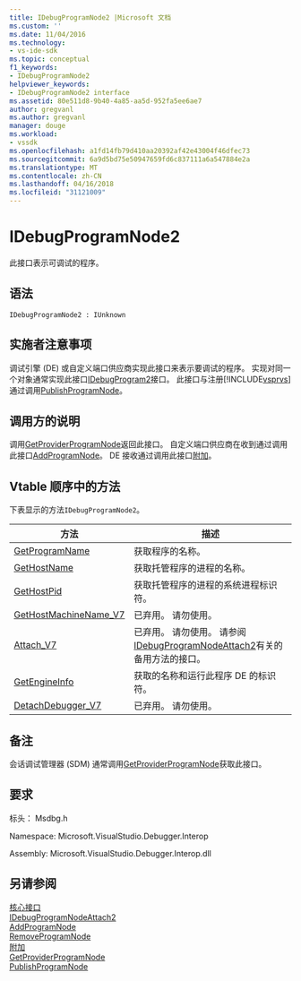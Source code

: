 ```yaml
---
title: IDebugProgramNode2 |Microsoft 文档
ms.custom: ''
ms.date: 11/04/2016
ms.technology:
- vs-ide-sdk
ms.topic: conceptual
f1_keywords:
- IDebugProgramNode2
helpviewer_keywords:
- IDebugProgramNode2 interface
ms.assetid: 80e511d8-9b40-4a85-aa5d-952fa5ee6ae7
author: gregvanl
ms.author: gregvanl
manager: douge
ms.workload:
- vssdk
ms.openlocfilehash: a1fd14fb79d410aa20392af42e43004f46dfec73
ms.sourcegitcommit: 6a9d5bd75e50947659fd6c837111a6a547884e2a
ms.translationtype: MT
ms.contentlocale: zh-CN
ms.lasthandoff: 04/16/2018
ms.locfileid: "31121009"
---
```

# <a name="idebugprogramnode2"></a>IDebugProgramNode2
此接口表示可调试的程序。  
  
## <a name="syntax"></a>语法  
  
```  
IDebugProgramNode2 : IUnknown  
```  
  
## <a name="notes-for-implementers"></a>实施者注意事项  
 调试引擎 (DE) 或自定义端口供应商实现此接口来表示要调试的程序。 实现对同一个对象通常实现此接口[IDebugProgram2](../../../extensibility/debugger/reference/idebugprogram2.md)接口。 此接口与注册[!INCLUDE[vsprvs](../../../code-quality/includes/vsprvs_md.md)]通过调用[PublishProgramNode](../../../extensibility/debugger/reference/idebugprogrampublisher2-publishprogramnode.md)。  
  
## <a name="notes-for-callers"></a>调用方的说明  
 调用[GetProviderProgramNode](../../../extensibility/debugger/reference/idebugprogramprovider2-getproviderprogramnode.md)返回此接口。 自定义端口供应商在收到通过调用此接口[AddProgramNode](../../../extensibility/debugger/reference/idebugportnotify2-addprogramnode.md)。 DE 接收通过调用此接口[附加](../../../extensibility/debugger/reference/idebugengine2-attach.md)。  
  
## <a name="methods-in-vtable-order"></a>Vtable 顺序中的方法  
 下表显示的方法`IDebugProgramNode2`。  
  
|方法|描述|  
|------------|-----------------|  
|[GetProgramName](../../../extensibility/debugger/reference/idebugprogramnode2-getprogramname.md)|获取程序的名称。|  
|[GetHostName](../../../extensibility/debugger/reference/idebugprogramnode2-gethostname.md)|获取托管程序的进程的名称。|  
|[GetHostPid](../../../extensibility/debugger/reference/idebugprogramnode2-gethostpid.md)|获取托管程序的进程的系统进程标识符。|  
|[GetHostMachineName_V7](../../../extensibility/debugger/reference/idebugprogramnode2-gethostmachinename-v7.md)|已弃用。 请勿使用。|  
|[Attach_V7](../../../extensibility/debugger/reference/idebugprogramnode2-attach-v7.md)|已弃用。 请勿使用。 请参阅[IDebugProgramNodeAttach2](../../../extensibility/debugger/reference/idebugprogramnodeattach2.md)有关的备用方法的接口。|  
|[GetEngineInfo](../../../extensibility/debugger/reference/idebugprogramnode2-getengineinfo.md)|获取的名称和运行此程序 DE 的标识符。|  
|[DetachDebugger_V7](../../../extensibility/debugger/reference/idebugprogramnode2-detachdebugger-v7.md)|已弃用。 请勿使用。|  
  
## <a name="remarks"></a>备注  
 会话调试管理器 (SDM) 通常调用[GetProviderProgramNode](../../../extensibility/debugger/reference/idebugprogramprovider2-getproviderprogramnode.md)获取此接口。  
  
## <a name="requirements"></a>要求  
 标头： Msdbg.h  
  
 Namespace: Microsoft.VisualStudio.Debugger.Interop  
  
 Assembly: Microsoft.VisualStudio.Debugger.Interop.dll  
  
## <a name="see-also"></a>另请参阅  
 [核心接口](../../../extensibility/debugger/reference/core-interfaces.md)   
 [IDebugProgramNodeAttach2](../../../extensibility/debugger/reference/idebugprogramnodeattach2.md)   
 [AddProgramNode](../../../extensibility/debugger/reference/idebugportnotify2-addprogramnode.md)   
 [RemoveProgramNode](../../../extensibility/debugger/reference/idebugportnotify2-removeprogramnode.md)   
 [附加](../../../extensibility/debugger/reference/idebugengine2-attach.md)   
 [GetProviderProgramNode](../../../extensibility/debugger/reference/idebugprogramprovider2-getproviderprogramnode.md)   
 [PublishProgramNode](../../../extensibility/debugger/reference/idebugprogrampublisher2-publishprogramnode.md)